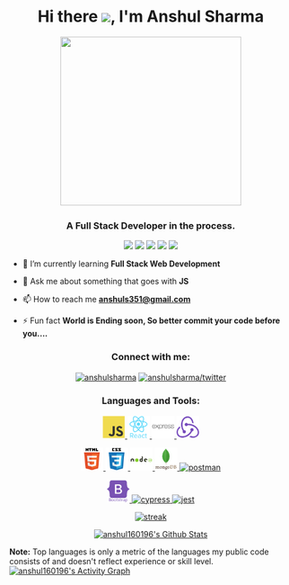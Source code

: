<h1 align="center">Hi there <img src="https://raw.githubusercontent.com/MartinHeinz/MartinHeinz/master/wave.gif" width="30px">, I'm Anshul Sharma</h1>
<p align= "center">
<img src="https://i.ibb.co/kJRXxg0/undraw-Code-thinking-re-gka2.png" width="80%" height="300px"/>
 </p>
<h3 align="center">A Full Stack Developer in the process.</h3>

<p align= "center">
<img src="https://img.shields.io/badge/M-MongoDB-brightgreen"/>
<img src="https://img.shields.io/badge/E-Express-black"/>
<img src="https://img.shields.io/badge/R-React-skyblue"/>
<img src="https://img.shields.io/badge/N-Node-green"/>
<img src="https://img.shields.io/badge/JS-Javascript-yellow"/>
</p>

- 🌱 I’m currently learning **Full Stack Web Development**

- 💬 Ask me about something that goes with **JS**

- 📫 How to reach me **anshuls351@gmail.com**

- ⚡ Fun fact **World is Ending soon, So better commit your code before you....**

<h3 align="center">Connect with me:</h3>
<p align="center">
<a href="https://www.linkedin.com/in/anshul-sharma-6a208314b/" target="blank"><img align="center" src="https://raw.githubusercontent.com/rahuldkjain/github-profile-readme-generator/master/src/images/icons/Social/linked-in-alt.svg" alt="anshulsharma" height="30" width="40" /></a>
 <a href="https://twitter.com/Anshulprohit" target="blank"><img align="center" src="https://s.yimg.com/fz/api/res/1.2/cXxExumO_vFGuDTKiMIwUg--~C/YXBwaWQ9c3JjaGRkO2ZpPWZpdDtoPTI0MDtxPTgwO3c9Mjkw/https://s.yimg.com/zb/imgv1/bbc6edea-95ec-34c1-9296-e74304213535/t_500x300" alt="anshulsharma/twitter" height="30" width="40" /></a>
</p>

<h3 align="center">Languages and Tools:</h3>
<p align="center">
  <a href="https://developer.mozilla.org/en-US/docs/Web/JavaScript" target="_blank"> <img src="https://raw.githubusercontent.com/devicons/devicon/master/icons/javascript/javascript-original.svg" alt="javascript" width="40" height="40"/> </a> 
  <a href="https://reactjs.org/" target="_blank"><img src="https://raw.githubusercontent.com/devicons/devicon/master/icons/react/react-original-wordmark.svg" alt="react" width="40" height="40"/> </a> 
  <a href="https://expressjs.com" target="_blank"> <img src="https://raw.githubusercontent.com/devicons/devicon/master/icons/express/express-original-wordmark.svg" alt="express" width="40" height="40"/> </a>
  <a href="https://redux.js.org" target="_blank"> <img src="https://raw.githubusercontent.com/devicons/devicon/master/icons/redux/redux-original.svg" alt="redux" width="40" height="40"/> </a> 
  </p>
 <p align="center">
  <a href="https://www.w3.org/html/" target="_blank"> <img src="https://raw.githubusercontent.com/devicons/devicon/master/icons/html5/html5-original-wordmark.svg" alt="html5" width="40" height="40"/> </a>
  <a href="https://www.w3schools.com/css/" target="_blank"> <img src="https://raw.githubusercontent.com/devicons/devicon/master/icons/css3/css3-original-wordmark.svg" alt="css3" width="40" height="40"/> </a>
  <a href="https://nodejs.org" target="_blank"> <img src="https://raw.githubusercontent.com/devicons/devicon/master/icons/nodejs/nodejs-original-wordmark.svg" alt="nodejs" width="40" height="40"/> </a> 
  <a href="https://www.mongodb.com/" target="_blank"> <img src="https://raw.githubusercontent.com/devicons/devicon/master/icons/mongodb/mongodb-original-wordmark.svg" alt="mongodb" width="40" height="40"/> </a> 
 <a href="https://postman.com" target="_blank"> <img src="https://www.vectorlogo.zone/logos/getpostman/getpostman-icon.svg" alt="postman" width="40" height="40"/> </a> 
  </p>
 <p align="center">
 <a href="https://getbootstrap.com" target="_blank"> <img src="https://raw.githubusercontent.com/devicons/devicon/master/icons/bootstrap/bootstrap-plain-wordmark.svg" alt="bootstrap" width="40" height="40"/> </a>
 <a href="https://www.cypress.io" target="_blank"> <img src="https://raw.githubusercontent.com/simple-icons/simple-icons/6e46ec1fc23b60c8fd0d2f2ff46db82e16dbd75f/icons/cypress.svg" alt="cypress" width="40" height="40"/> </a>
 <a href="https://jestjs.io" target="_blank"> <img src="https://www.vectorlogo.zone/logos/jestjsio/jestjsio-icon.svg" alt="jest" width="40" height="40"/> </a> 
<br/>
<p align="center">
    <a href="https://github.com/anshul160196/github-readme-streak-stats">
        <img title=":fire: Get streak stats for your profile at git.io/streak-stats" alt="streak" src="https://github-readme-streak-stats.herokuapp.com/?user=anshul160196&theme=black-ice&hide_border=true&stroke=0000&background=060A0CD0"/>
    </a>
</p>
  <p align="center">
    <a href="https://github.com/anshul160196/github-readme-stats"><img alt="anshul160196's Github Stats" src="https://github-readme-stats.vercel.app/api?username=anshul160196&show_icons=true&count_private=true&theme=react&hide_border=true&bg_color=0D1117" /></a>
    </p>
  <b>Note:</b> Top languages is only a metric of the languages my public code consists of and doesn't reflect experience or skill level.
<br/>
<a href="https://github.com/anshul160196/github-readme-activity-graph"><img alt="anshul160196's Activity Graph" src="https://activity-graph.herokuapp.com/graph?username=anshul160196&bg_color=0D1117&color=5BCDEC&line=5BCDEC&point=FFFFFF&hide_border=true" /></a>
<br/>
